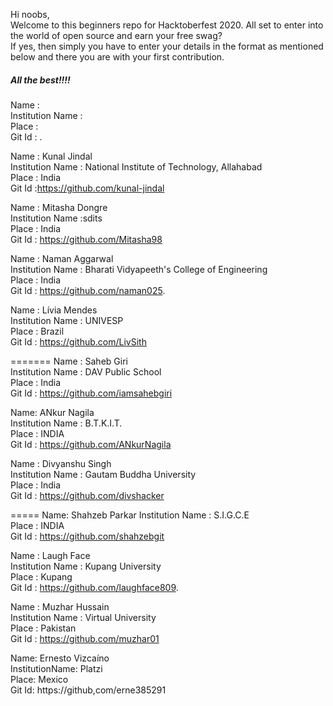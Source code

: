 Hi noobs,<br/>
Welcome to this beginners repo for Hacktoberfest 2020. All set to enter into the world of open source and earn your free swag? <br/>
If yes, then simply you have to enter your details in the format as mentioned below and there you are with your first contribution.<br/>

##### All the best!!!!

Name : <Your name> <br/>
Institution Name : <institution name> <br/>
Place : <place> <br/>
Git Id : <Your git id>. <br/>

Name : Kunal Jindal <br/>
Institution Name : National Institute of Technology, Allahabad <br/>
Place : India <br/>
Git Id :https://github.com/kunal-jindal <br/>

Name : Mitasha Dongre <br/>
Institution Name :sdits <br/>
Place : India <br/>
Git Id : https://github.com/Mitasha98 <br/>

Name : Naman Aggarwal<br/>
Institution Name : Bharati Vidyapeeth's College of Engineering <br/>
Place : India<br/>
Git Id : https://github.com/naman025. <br/>

Name : Lívia Mendes <br/>
Institution Name : UNIVESP <br/>
Place : Brazil <br/>
Git Id : https://github.com/LivSith <br/>

=======
Name : Saheb Giri<br/>
Institution Name : DAV Public School <br/>
Place : India<br/>
Git Id : https://github.com/iamsahebgiri <br/>


Name: ANkur Nagila<br/>
Institution Name : B.T.K.I.T.<br/>
Place : INDIA <br/>
Git Id : https://github.com/ANkurNagila <br/>

Name : Divyanshu Singh <br/>
Institution Name : Gautam Buddha University <br/>
Place : India <br/>
Git Id : https://github.com/divshacker <br/>

=====
Name: Shahzeb Parkar
Institution Name : S.I.G.C.E<br/>
Place : INDIA <br/>
Git Id : https://github.com/shahzebgit <br/>

Name : Laugh Face<br/>
Institution Name : Kupang University <br/>
Place : Kupang<br/>
Git Id : https://github.com/laughface809. <br/>

Name : Muzhar Hussain <br/>
Institution Name : Virtual University <br/>
Place : Pakistan <br/>
Git Id : https://github.com/muzhar01 <br/>

Name: Ernesto Vizcaíno <br />
InstitutionName: Platzi <br />
Place: Mexico <br />
Git Id: https://github,com/erne385291 <br />
